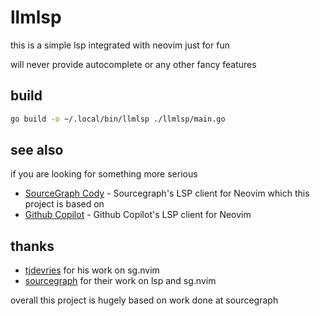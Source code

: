# llmlsp

this is a simple lsp integrated with neovim just for fun

will never provide autocomplete or any other fancy features

## build

```sh
go build -o ~/.local/bin/llmlsp ./llmlsp/main.go
```

## see also

if you are looking for something more serious

- [SourceGraph Cody](https://github.com/sourcegraph/sg.nvim/) - Sourcegraph's LSP client for Neovim which this project is based on
- [Github Copilot](https://github.com/github/copilot.vim) - Github Copilot's LSP client for Neovim

## thanks

- [tjdevries](https://github.com/tjdevries) for his work on sg.nvim
- [sourcegraph](https://sourcegraph.com/) for their work on lsp and sg.nvim

overall this project is hugely based on work done at sourcegraph
